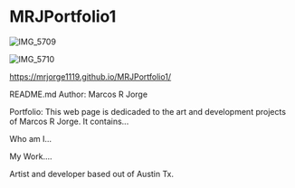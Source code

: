 # MRJPortfolio1

![IMG_5709](https://github.com/MRJorge1119/MRJPortfolio1/assets/144562386/3e950302-93c4-491f-95ee-130e4aee6192)

![IMG_5710](https://github.com/MRJorge1119/MRJPortfolio1/assets/144562386/e5f3b3d3-be94-4d43-b567-2e3cc45d9078)

https://mrjorge1119.github.io/MRJPortfolio1/ 

README.md
Author: Marcos R Jorge

Portfolio: This web page is dedicaded to the art and development projects of Marcos R Jorge. It contains...  

Who am I... 

My Work....

Artist and developer based out of Austin Tx. 

